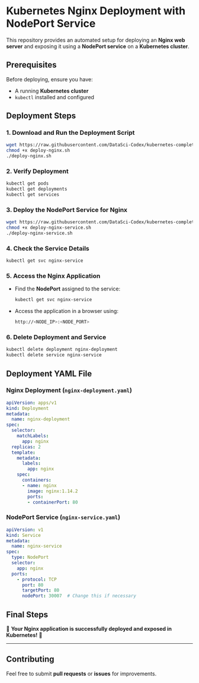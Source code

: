 # Kubernetes Nginx Deployment with NodePort Service

This repository provides an automated setup for deploying an **Nginx web server** and exposing it using a **NodePort service** on a **Kubernetes cluster**.

## Prerequisites

Before deploying, ensure you have:
- A running **Kubernetes cluster**
- `kubectl` installed and configured

## Deployment Steps

### 1. Download and Run the Deployment Script
```sh
wget https://raw.githubusercontent.com/DataSci-Codex/kubernetes-complete-setup/main/deploy-nginx.sh
chmod +x deploy-nginx.sh
./deploy-nginx.sh
```

### 2. Verify Deployment
```sh
kubectl get pods
kubectl get deployments
kubectl get services
```

### 3. Deploy the NodePort Service for Nginx
```sh
wget https://raw.githubusercontent.com/DataSci-Codex/kubernetes-complete-setup/main/deploy-nginx-service.sh
chmod +x deploy-nginx-service.sh
./deploy-nginx-service.sh
```

### 4. Check the Service Details
```sh
kubectl get svc nginx-service
```

### 5. Access the Nginx Application
- Find the **NodePort** assigned to the service:
  ```sh
  kubectl get svc nginx-service
  ```
- Access the application in a browser using:  
  ```sh
  http://<NODE_IP>:<NODE_PORT>
  ```

### 6. Delete Deployment and Service
```sh
kubectl delete deployment nginx-deployment
kubectl delete service nginx-service
```

## Deployment YAML File

### **Nginx Deployment (`nginx-deployment.yaml`)**
```yaml
apiVersion: apps/v1
kind: Deployment
metadata:
  name: nginx-deployment
spec:
  selector:
    matchLabels:
      app: nginx
  replicas: 2
  template:
    metadata:
      labels:
        app: nginx
    spec:
      containers:
      - name: nginx
        image: nginx:1.14.2
        ports:
        - containerPort: 80
```

### **NodePort Service (`nginx-service.yaml`)**
```yaml
apiVersion: v1
kind: Service
metadata:
  name: nginx-service
spec:
  type: NodePort
  selector:
    app: nginx
  ports:
    - protocol: TCP
      port: 80
      targetPort: 80
      nodePort: 30007  # Change this if necessary
```

## Final Steps
🎉 **Your Nginx application is successfully deployed and exposed in Kubernetes!** 🚀  

---

## Contributing
Feel free to submit **pull requests** or **issues** for improvements.
